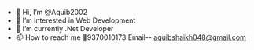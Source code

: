 - 👋 Hi, I’m @Aquib2002
- 👀 I’m interested in Web Development 
- 🌱 I’m currently  .Net Developer 
- 📫 How to reach me 📱9370010173
    Email-- aquibshaikh048@gmail.com

<!---
Aquib2002/Aquib2002 is a ✨ special ✨ repository because its `README.md` (this file) appears on your GitHub profile.
You can click the Preview link to take a look at your changes.
--->
